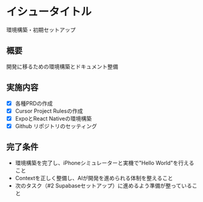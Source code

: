 # イシュータイトル
環境構築・初期セットアップ

## 概要
開発に移るための環境構築とドキュメント整備

## 実施内容
- [x] 各種PRDの作成
- [x] Cursor Project Rulesの作成
- [x] ExpoとReact Nativeの環境構築
- [x] Github リポジトリのセッティング

## 完了条件
- 環境構築を完了し、iPhoneシミュレーターと実機で"Hello World"を行えること
- Contextを正しく整備し、AIが開発を進められる体制を整えること
- 次のタスク（#2 Supabaseセットアップ）に進めるよう準備が整っていること
